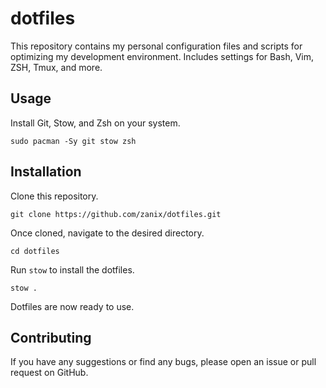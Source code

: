 # dotfiles

This repository contains my personal configuration files and scripts for optimizing my development environment. Includes settings for Bash, Vim, ZSH, Tmux, and more.

## Usage

Install Git, Stow, and Zsh on your system.

```shell
sudo pacman -Sy git stow zsh
```

## Installation

Clone this repository.

```shell
git clone https://github.com/zanix/dotfiles.git
```

Once cloned, navigate to the desired directory.

```shell
cd dotfiles
```

Run `stow` to install the dotfiles.

```shell
stow .
```

Dotfiles are now ready to use.

## Contributing

If you have any suggestions or find any bugs, please open an issue or pull request on GitHub.
